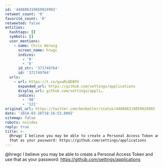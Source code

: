 ```yaml
---
id: '448886319859924993'
retweet_count: '0'
favorite_count: '0'
retweeted: false
entities:
  hashtags: []
  symbols: []
  user_mentions:
    - name: Chris Herwig
      screen_name: hrwgc
      indices:
        - '0'
        - '6'
      id_str: '371749764'
      id: '371749764'
  urls:
    - url: https://t.co/gxwRsQD8FU
      expanded_url: https://github.com/settings/applications
      display_url: github.com/settings/appli…
      indices:
        - '98'
        - '121'
original_url: https://twitter.com/benbalter/status/448886319859924993
date: '2014-03-26T18:16:53.000Z'
sitemap: false
robots: noindex
reply: true
title: >-
  @hrwgc I believe you may be able to create a Personal Access Token and use
  that as your password: https://github.com/settings/applications
---
```


@hrwgc I believe you may be able to create a Personal Access Token and use that as your password: https://github.com/settings/applications